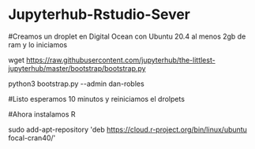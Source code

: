 # Jupyterhub-Rstudio-Sever

#Creamos un droplet en Digital Ocean  con Ubuntu 20.4 al menos 2gb de ram y lo iniciamos

wget https://raw.githubusercontent.com/jupyterhub/the-littlest-jupyterhub/master/bootstrap/bootstrap.py

python3 bootstrap.py --admin dan-robles

#Listo esperamos 10 minutos y reiniciamos el drolpets

#Ahora instalamos R 

sudo add-apt-repository 'deb https://cloud.r-project.org/bin/linux/ubuntu focal-cran40/'
